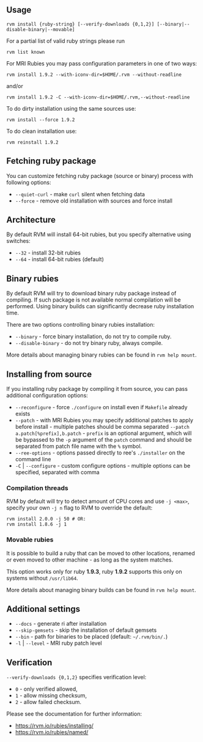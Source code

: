 ## Usage

    rvm install {ruby-string} [--verify-downloads {0,1,2}] [--binary|--disable-binary|--movable]


For a partial list of valid ruby strings please run

    rvm list known

For MRI Rubies you may pass configuration parameters in one of two ways:

    rvm install 1.9.2 --with-iconv-dir=$HOME/.rvm --without-readline

and/or

    rvm install 1.9.2 -C --with-iconv-dir=$HOME/.rvm,--without-readline

To do dirty installation using the same sources use:

    rvm install --force 1.9.2

To do clean installation use:

    rvm reinstall 1.9.2

## Fetching ruby package

You can customize fetching ruby package (source or binary) process with following options: 

- `--quiet-curl`         - make `curl` silent when fetching data
- `--force`              - remove old installation with sources and force install

## Architecture

By default RVM will install 64-bit rubies, but you specify alternative 
using switches:

- `--32` - install 32-bit rubies
- `--64` - install 64-bit rubies (default)

## Binary rubies

By default RVM will try to download binary ruby package instead of compiling.
If such package is not available normal compilation will be performed.
Using binary builds can significantly decrease ruby installation time.

There are two options controlling binary rubies installation:

- `--binary` - force binary installation, do not try to compile ruby.
- `--disable-binary` - do not try binary ruby, always compile.

More details about managing binary rubies can be found in `rvm help mount`.

## Installing from source

If you installing ruby package by compiling it from source, you can pass 
additional configuration options:

- `--reconfigure`      - force `./configure` on install even if `Makefile` already exists
- `--patch`            - with MRI Rubies you may specify additional patches to apply before install - multiple patches should be comma separated `--patch a.patch[%prefix],b.patch` - `prefix` is an optional argument, which will be bypassed to the `-p` argument of the `patch` command and should be separated from patch file name with the `%` symbol.
- `--ree-options`      - options passed directly to ree's `./installer` on the command line
- `-C` | `--configure` - custom configure options - multiple options can be specified, separated with comma

### Compilation threads

RVM by default will try to detect amount of CPU cores and use `-j <max>`,
specify your own `-j n` flag to RVM to override the default:

    rvm install 2.0.0 -j 50 # OR:
    rvm install 1.8.6 -j 1
    
### Movable rubies

It is possible to build a ruby that can be moved to other locations, renamed
or even moved to other machine - as long as the system matches.

This option works only for ruby **1.9.3**, ruby **1.9.2** supports this only
on systems without `/usr/lib64`.

More details about managing binary builds can be found in `rvm help mount`.

## Additional settings

- `--docs`               - generate ri after installation
- `--skip-gemsets`       - skip the installation of default gemsets
- `--bin`                - path for binaries to be placed (default: `~/.rvm/bin/.`)
- `-l` | `--level`       - MRI ruby patch level

## Verification

`--verify-downloads {0,1,2}` specifies verification level:

- `0` - only verified allowed,
- `1` - allow missing checksum,
- `2` - allow failed checksum.

Please see the documentation for further information:

- https://rvm.io/rubies/installing/
- https://rvm.io/rubies/named/
